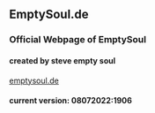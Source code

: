 ## EmptySoul.de
### Official Webpage of EmptySoul
#### created by steve empty soul

[emptysoul.de](https://www.emptysoul.de)

#### current version: 08072022:1906

